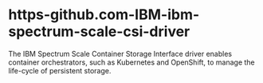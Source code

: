 # https-github.com-IBM-ibm-spectrum-scale-csi-driver
The IBM Spectrum Scale Container Storage Interface driver enables container orchestrators, such as Kubernetes and OpenShift, to manage the life-cycle of persistent storage.
